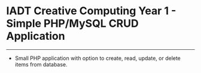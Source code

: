 # IADT Creative Computing Year 1 - Simple PHP/MySQL CRUD Application
***

* Small PHP application with option to create, read, update, or delete items from database.
